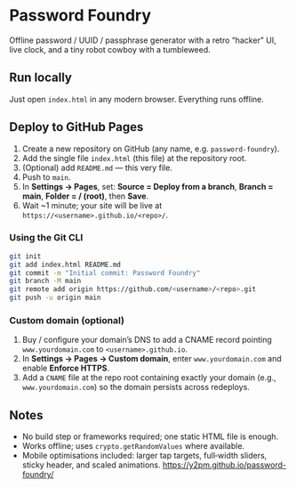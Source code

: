 # Password Foundry

Offline password / UUID / passphrase generator with a retro “hacker” UI, live clock, and a tiny robot cowboy with a tumbleweed.

## Run locally
Just open `index.html` in any modern browser. Everything runs offline.

## Deploy to GitHub Pages
1. Create a new repository on GitHub (any name, e.g. `password-foundry`).
2. Add the single file `index.html` (this file) at the repository root.
3. (Optional) add `README.md` — this very file.
4. Push to `main`.
5. In **Settings → Pages**, set: **Source = Deploy from a branch**, **Branch = main**, **Folder = / (root)**, then **Save**.
6. Wait ~1 minute; your site will be live at `https://<username>.github.io/<repo>/`.

### Using the Git CLI
```bash
git init
git add index.html README.md
git commit -m "Initial commit: Password Foundry"
git branch -M main
git remote add origin https://github.com/<username>/<repo>.git
git push -u origin main
```

### Custom domain (optional)
1. Buy / configure your domain’s DNS to add a CNAME record pointing `www.yourdomain.com` to `<username>.github.io`.
2. In **Settings → Pages → Custom domain**, enter `www.yourdomain.com` and enable **Enforce HTTPS**.
3. Add a `CNAME` file at the repo root containing exactly your domain (e.g., `www.yourdomain.com`) so the domain persists across redeploys.

## Notes
- No build step or frameworks required; one static HTML file is enough.
- Works offline; uses `crypto.getRandomValues` where available.
- Mobile optimisations included: larger tap targets, full‑width sliders, sticky header, and scaled animations.
https://y2pm.github.io/password-foundry/
